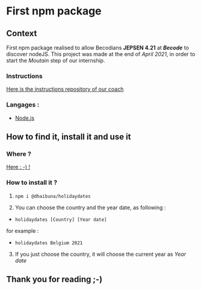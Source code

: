 # First npm package 

## Context

First npm package realised to allow Becodians **JEPSEN 4.21** at **_Becode_** to discover nodeJS. This project was made at the end of *April 2021*, in order to start the *Moutain* step of our internship.


### Instructions

[Here is the instructions repository of our coach](https://github.com/becodeorg/LIE-Jepsen-4.27/tree/master/03-the-mountain/01-nodejs-drill/01-cli-nager)

### Langages : 

- [Node.js](https://nodejs.org/en/)

## How to find it, install it and use it

### Where ? 

[Here : -) !](https://www.npmjs.com/package/@dhaibuna/holidaydates)

### How to install it ? 

1.    `npm i @dhaibuna/holidaydates` 

2. You can choose the country and the year date, as following : 

* `holidaydates [Country] [Year date]`

for example : 

* `holidaydates Belgium 2021`

3. If you just choose the country, it will choose the current year as *Year date*

## Thank you for reading ;-)